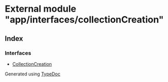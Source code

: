 # External module "app/interfaces/collectionCreation"


## Index

### Interfaces
* [CollectionCreation](../interfaces/_app_interfaces_collectioncreation_.collectioncreation.md)


Generated using [TypeDoc](http://typedoc.io)
